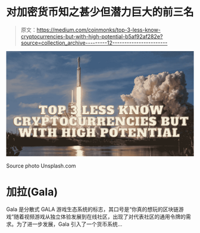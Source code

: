 # 对加密货币知之甚少但潜力巨大的前三名

> 原文：<https://medium.com/coinmonks/top-3-less-know-cryptocurrencies-but-with-high-potential-b5af92af282e?source=collection_archive---------12----------------------->

![](img/fa5229f594c128affe6715b2022c5b42.png)

Source photo Unsplash.com

# 加拉(Gala)

Gala 是分散式 GALA 游戏生态系统的标志，其口号是“你真的想玩的区块链游戏”随着视频游戏从独立体验发展到在线社区，出现了对代表社区的通用令牌的需求。为了进一步发展，Gala 引入了一个货币系统…